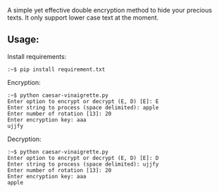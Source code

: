 A simple yet effective double encryption method to hide your precious texts. It
only support lower case text at the moment.

## Usage:
Install requirements:
   ```
   :~$ pip install requirement.txt
   ```

Encryption:
   ```
   :~$ python caesar-vinaigrette.py
   Enter option to encrypt or decrypt (E, D) [E]: E
   Enter string to process (space delimited): apple
   Enter number of rotation [13]: 20
   Enter encryption key: aaa
   ujjfy
   ```

Decryption:
   ```
   :~$ python caesar-vinaigrette.py
   Enter option to encrypt or decrypt (E, D) [E]: D
   Enter string to process (space delimited): ujjfy
   Enter number of rotation [13]: 20
   Enter encryption key: aaa
   apple
   ```
